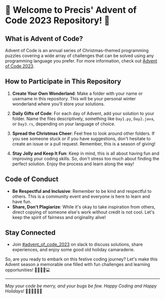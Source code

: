 # 🎄 Welcome to Precis' Advent of Code 2023 Repository! 🎄

## What is Advent of Code?
Advent of Code is an annual series of Christmas-themed programming puzzles covering a wide array of challenges that can be solved using any programming language you prefer. For more information, check out [Advent of Code 2023](https://adventofcode.com/2023).

## How to Participate in This Repository
1. **Create Your Own Wonderland**: Make a folder with your name or username in this repository. This will be your personal winter wonderland where you'll store your solutions.
   
2. **Daily Gifts of Code**: For each day of Advent, add your solution to your folder. Name the files descriptively, something like `Day1.py`, `Day2.java`, or `Day3.rs`, depending on your language of choice.

3. **Spread the Christmas Cheer**: Feel free to look around other folders. If you see someone stuck or if you have suggestions, don't hesitate to create an issue or a pull request. Remember, this is a season of giving!

4. **Stay Jolly and Keep It Fun**: Keep in mind, this is all about having fun and improving your coding skills. So, don't stress too much about finding the perfect solution. Enjoy the process and learn along the way!

## Code of Conduct
- **Be Respectful and Inclusive**: Remember to be kind and respectful to others. This is a community event and everyone is here to learn and have fun.
- **Share, Don't Plagiarize**: While it's okay to take inspiration from others, direct copying of someone else's work without credit is not cool. Let's keep the spirit of fairness and originality alive!

## Stay Connected
- Join [#advent_of_code_2023](https://precisdigital.slack.com/archives/C067BF6U3QD) on slack to discuss solutions, share experiences, and enjoy some good old holiday camaraderie.

So, are you ready to embark on this festive coding journey? Let's make this Advent season a memorable one filled with fun challenges and learning opportunities! 🎅🤶🎁🎄💻

---

_May your code be merry, and your bugs be few. Happy Coding and Happy Holidays!_ 🌟🎉🎄🎁🎉🌟
